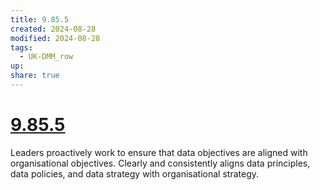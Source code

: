 ```yaml
---
title: 9.85.5
created: 2024-08-28
modified: 2024-08-28
tags:
  - UK-DMM_row
up: 
share: true
---
```

# [9.85.5](9.85.5.md)

Leaders proactively work to ensure that data objectives are aligned with organisational objectives. Clearly and consistently aligns data principles, data policies, and data strategy with organisational strategy.
